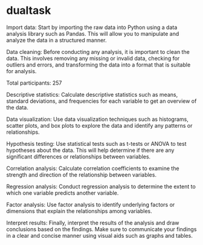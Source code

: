 # dualtask

Import data: Start by importing the raw data into Python using a data analysis library such as Pandas. This will allow you to manipulate and analyze the data in a structured manner.

Data cleaning: Before conducting any analysis, it is important to clean the data. This involves removing any missing or invalid data, checking for outliers and errors, and transforming the data into a format that is suitable for analysis.

Total participants: 257


Descriptive statistics: Calculate descriptive statistics such as means, standard deviations, and frequencies for each variable to get an overview of the data.

Data visualization: Use data visualization techniques such as histograms, scatter plots, and box plots to explore the data and identify any patterns or relationships.

Hypothesis testing: Use statistical tests such as t-tests or ANOVA to test hypotheses about the data. This will help determine if there are any significant differences or relationships between variables.

Correlation analysis: Calculate correlation coefficients to examine the strength and direction of the relationship between variables.

Regression analysis: Conduct regression analysis to determine the extent to which one variable predicts another variable.

Factor analysis: Use factor analysis to identify underlying factors or dimensions that explain the relationships among variables.

Interpret results: Finally, interpret the results of the analysis and draw conclusions based on the findings. Make sure to communicate your findings in a clear and concise manner using visual aids such as graphs and tables.
